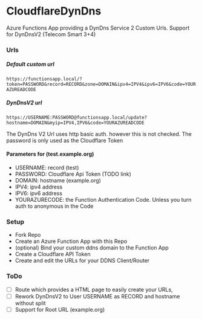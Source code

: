 # CloudflareDynDns

Azure Functions App providing a DynDns Service 2 Custom Urls.
Support for DynDnsV2 (Telecom Smart 3+4) 

### Urls
##### Default custom url 
```https://functionsapp.local/?token=PASSWORD&record=RECORD&zone=DOMAIN&ipv4=IPV4&ipv6=IPV6&code=YOURAZUREADCODE```

##### DynDnsV2 url 
```https://USERNAME:PASSWORD@functionsapp.local/update?hostname=DOMAIN&myip=IPV4,IPV6&code=YOURAZUREADCODE```

The DynDns V2 Url uses http basic auth. however this is not checked. The password is only used as the Cloudflare Token

#### Parameters for (test.example.org)
- USERNAME: record (test)
- PASSWORD: Cloudflare Api Token (TODO link)
- DOMAIN: hostname (example.org)
- IPV4: ipv4 address 
- IPV6: ipv6 address
- YOURAZURECODE: the Function Authentication Code. Unless you turn auth to anonymous in the Code 

### Setup
- Fork Repo
- Create an Azure Function App with this Repo
- (optional) Bind your custom ddns domain to the Function App
- Create a Cloudflare API Token
- Create and edit the URLs for your DDNS Client/Router 

### ToDo
- [ ] Route which provides a HTML page to easily create your URLs, 
- [ ] Rework DynDnsV2 to User USERNAME as RECORD and hostname without split 
- [ ] Support for Root URL (example.org)
